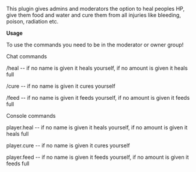 This plugin gives admins and moderators the option to heal peoples HP, give them food and water and cure them from all injuries like bleeding, poison, radiation etc.

**Usage** 

To use the commands you need to be in the moderator or owner group!

Chat commands

/heal <name> <amount> -- if no name is given it heals yourself, if no amount is given it heals full

/cure <name> -- if no name is given it cures yourself

/feed <name> <amount> -- if no name is given it feeds yourself, if no amount is given it feeds full

Console commands

player.heal <name> <amount> -- if no name is given it heals yourself, if no amount is given it heals full

player.cure <name> -- if no name is given it cures yourself

player.feed <name> <amount> -- if no name is given it feeds yourself, if no amount is given it feeds full